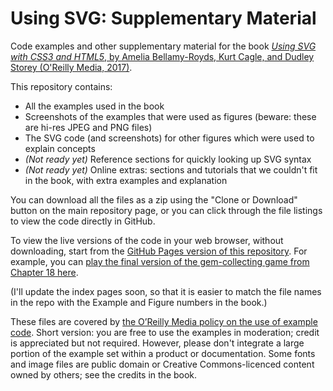 # Using SVG: Supplementary Material

Code examples and other supplementary material for the book [_Using SVG with CSS3 and HTML5_, by Amelia Bellamy-Royds, Kurt Cagle, and Dudley Storey (O'Reilly Media, 2017)](http://shop.oreilly.com/product/0636920037972.do).

This repository contains:

- All the examples used in the book
- Screenshots of the examples that were used as figures (beware: these are hi-res JPEG and PNG files)
- The SVG code (and screenshots) for other figures which were used to explain concepts
- *(Not ready yet)* Reference sections for quickly looking up SVG syntax
- *(Not ready yet)* Online extras: sections and tutorials that we couldn't fit in the book, with extra examples and explanation

You can download all the files as a zip using the "Clone or Download" button on the main repository page, or you can click through the file listings to view the code directly in GitHub.

To view the live versions of the code in your web browser, without downloading, start from the [GitHub Pages version of this repository](https://oreillymedia.github.io/Using_SVG/).  For example, you can [play the final version of the gem-collecting game from Chapter 18 here](https://oreillymedia.github.io/Using_SVG/ch18-interaction-files/gem-click-game-misses.svg).

(I'll update the index pages soon, so that it is easier to match the file names in the repo with the Example and Figure numbers in the book.)

These files are covered by [the O’Reilly Media policy on the use of example code](http://shop.oreilly.com/category/customer-service/faq-examples.do). Short version: you are free to use the examples in moderation; credit is appreciated but not required. However, please don't integrate a large portion of the example set within a product or documentation. Some fonts and image files are public domain or Creative Commons-licenced content owned by others; see the credits in the book.

